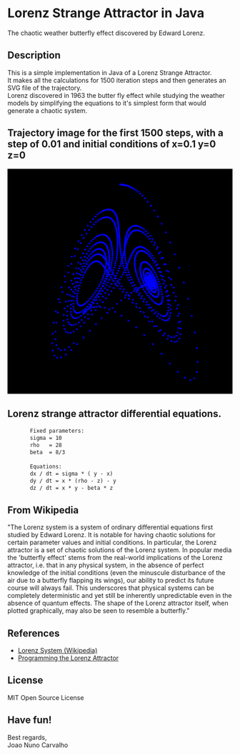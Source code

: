 # Lorenz Strange Attractor in Java
The chaotic weather butterfly effect discovered by Edward Lorenz.

## Description
This is a simple implementation in Java of a Lorenz Strange Attractor. <br>
It makes all the calculations for 1500 iteration steps and then generates an SVG file of the trajectory. <br>
Lorenz discovered in 1963 the butter fly effect while studying the weather models by simplifying the equations to it's simplest form that would generate a chaotic system.

## Trajectory image for the first 1500 steps, with a step of 0.01 and initial conditions of x=0.1 y=0 z=0
![Alt text](./lorenz_strange_attractor.svg)

## Lorenz strange attractor differential equations.
```
       Fixed parameters:
       sigma = 10
       rho   = 28
       beta  = 8/3

       Equations:
       dx / dt = sigma * ( y - x)
       dy / dt = x * (rho - z) - y
       dz / dt = x * y - beta * z
```

## From Wikipedia
"The Lorenz system is a system of ordinary differential equations first studied by Edward Lorenz. It is notable for having chaotic solutions for certain parameter values and initial conditions. In particular, the Lorenz attractor is a set of chaotic solutions of the Lorenz system. In popular media the 'butterfly effect' stems from the real-world implications of the Lorenz attractor, i.e. that in any physical system, in the absence of perfect knowledge of the initial conditions (even the minuscule disturbance of the air due to a butterfly flapping its wings), our ability to predict its future course will always fail. This underscores that physical systems can be completely deterministic and yet still be inherently unpredictable even in the absence of quantum effects. The shape of the Lorenz attractor itself, when plotted graphically, may also be seen to resemble a butterfly." 

## References
* [Lorenz System (Wikipedia)](https://en.wikipedia.org/wiki/Lorenz_system)
* [Programming the Lorenz Attractor](https://www.algosome.com/articles/lorenz-attractor-programming-code.html)

## License
MIT Open Source License

## Have fun!
Best regards, <br>
Joao Nuno Carvalho